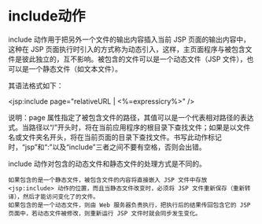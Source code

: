 # include动作

include 动作用于把另外一个文件的输出内容插入当前 JSP 页面的输出内容中，这种在 JSP 页面执行时引入的方式称为动态引入，这样，主页面程序与被包含文件是彼此独立的，互不影响。被包含的文件可以是一个动态文件（JSP 文件），也可以是一个静态文件（如文本文件）。

其语法格式如下：

<jsp:include page="relativeURL | <%=expressicry%>" />

说明：page 属性指定了被包含文件的路径，其值可以是一个代表相对路径的表达式。当路径以“/”开头时，将在当前应用程序的根目录下查找文件；如果是以文件名或文件夹名开头，将在当前页面的目录下查找文件。书写此动作标记时，“jsp”和“:”以及“include”三者之间不要有空格，否则会出错。

include 动作对包含的动态文件和静态文件的处理方式是不同的。

    如果包含的是一个静态文件，被包含文件的内容将直接嵌入 JSP 文件中存放 <jsp:include> 动作的位置，而且当静态文件改变时，必须将 JSP 文件重新保存（重新转译），然后才能访问变化了的文件。
    如果包含的是一个动态文件，则由 Web 服务器负责执行，把执行后的结果传回包含它的 JSP 页面中，若动态文件被修改，则重新运行 JSP 文件时就会同步发生变化。
